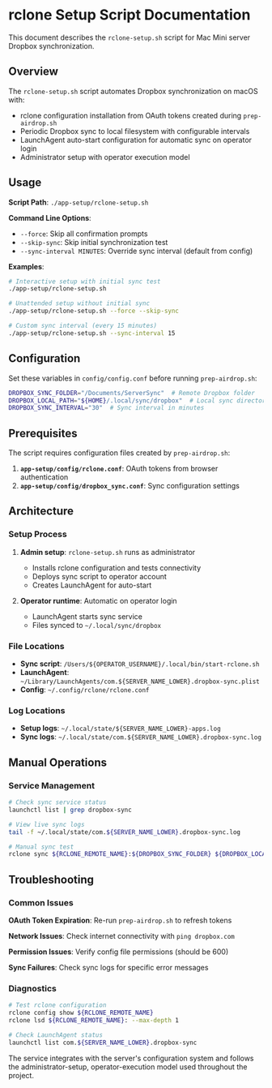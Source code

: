 # rclone Setup Script Documentation

This document describes the `rclone-setup.sh` script for Mac Mini server Dropbox synchronization.

## Overview

The `rclone-setup.sh` script automates Dropbox synchronization on macOS with:

- rclone configuration installation from OAuth tokens created during `prep-airdrop.sh`
- Periodic Dropbox sync to local filesystem with configurable intervals
- LaunchAgent auto-start configuration for automatic sync on operator login
- Administrator setup with operator execution model

## Usage

**Script Path**: `./app-setup/rclone-setup.sh`

**Command Line Options**:

- `--force`: Skip all confirmation prompts
- `--skip-sync`: Skip initial synchronization test
- `--sync-interval MINUTES`: Override sync interval (default from config)

**Examples**:

```bash
# Interactive setup with initial sync test
./app-setup/rclone-setup.sh

# Unattended setup without initial sync
./app-setup/rclone-setup.sh --force --skip-sync

# Custom sync interval (every 15 minutes)
./app-setup/rclone-setup.sh --sync-interval 15
```

## Configuration

Set these variables in `config/config.conf` before running `prep-airdrop.sh`:

```bash
DROPBOX_SYNC_FOLDER="/Documents/ServerSync"  # Remote Dropbox folder
DROPBOX_LOCAL_PATH="${HOME}/.local/sync/dropbox"  # Local sync directory
DROPBOX_SYNC_INTERVAL="30"  # Sync interval in minutes
```

## Prerequisites

The script requires configuration files created by `prep-airdrop.sh`:

1. **`app-setup/config/rclone.conf`**: OAuth tokens from browser authentication
2. **`app-setup/config/dropbox_sync.conf`**: Sync configuration settings

## Architecture

### Setup Process

1. **Admin setup**: `rclone-setup.sh` runs as administrator
   - Installs rclone configuration and tests connectivity
   - Deploys sync script to operator account
   - Creates LaunchAgent for auto-start

2. **Operator runtime**: Automatic on operator login
   - LaunchAgent starts sync service
   - Files synced to `~/.local/sync/dropbox`

### File Locations

- **Sync script**: `/Users/${OPERATOR_USERNAME}/.local/bin/start-rclone.sh`
- **LaunchAgent**: `~/Library/LaunchAgents/com.${SERVER_NAME_LOWER}.dropbox-sync.plist`
- **Config**: `~/.config/rclone/rclone.conf`

### Log Locations

- **Setup logs**: `~/.local/state/${SERVER_NAME_LOWER}-apps.log`
- **Sync logs**: `~/.local/state/com.${SERVER_NAME_LOWER}.dropbox-sync.log`

## Manual Operations

### Service Management

```bash
# Check sync service status
launchctl list | grep dropbox-sync

# View live sync logs
tail -f ~/.local/state/com.${SERVER_NAME_LOWER}.dropbox-sync.log

# Manual sync test
rclone sync ${RCLONE_REMOTE_NAME}:${DROPBOX_SYNC_FOLDER} ${DROPBOX_LOCAL_PATH}
```

## Troubleshooting

### Common Issues

**OAuth Token Expiration**: Re-run `prep-airdrop.sh` to refresh tokens

**Network Issues**: Check internet connectivity with `ping dropbox.com`

**Permission Issues**: Verify config file permissions (should be 600)

**Sync Failures**: Check sync logs for specific error messages

### Diagnostics

```bash
# Test rclone configuration
rclone config show ${RCLONE_REMOTE_NAME}
rclone lsd ${RCLONE_REMOTE_NAME}: --max-depth 1

# Check LaunchAgent status
launchctl list com.${SERVER_NAME_LOWER}.dropbox-sync
```

The service integrates with the server's configuration system and follows the administrator-setup, operator-execution model used throughout the project.
